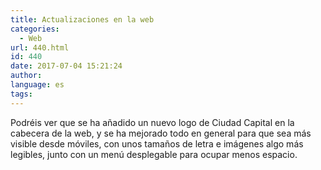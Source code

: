 ```yaml
---
title: Actualizaciones en la web
categories:
  - Web
url: 440.html
id: 440
date: 2017-07-04 15:21:24
author:
language: es
tags:
---
```


Podréis ver que se ha añadido un nuevo logo de Ciudad Capital en la cabecera de la web, y se ha mejorado todo en general para que sea más visible desde móviles, con unos tamaños de letra e imágenes algo más legibles, junto con un menú desplegable para ocupar menos espacio.
